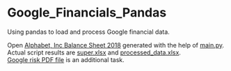 # Google_Financials_Pandas
Using pandas to load and process Google financial data.

Open <a href="google_balance_sheet.pdf">Alphabet, Inc Balance Sheet 2018</a> generated with the help of <a href="main.py">main.py</a>.<br>
Actual script results are <a href="super.xlsx">super.xlsx</a> and <a href="processed_data.xlsx">processed_data.xlsx</a>.<br>
<a href="google_risk.pdf">Google risk PDF file</a> is an additional task.

